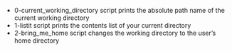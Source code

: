 - 0-current_working_directory script prints the absolute path name of the current working directory
- 1-listit script prints the contents list of your current directory
- 2-bring_me_home script changes the working directory to the user’s home directory
